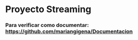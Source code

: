 # Proyecto Streaming

### Para verificar como documentar: https://github.com/mariangigena/Documentacion 